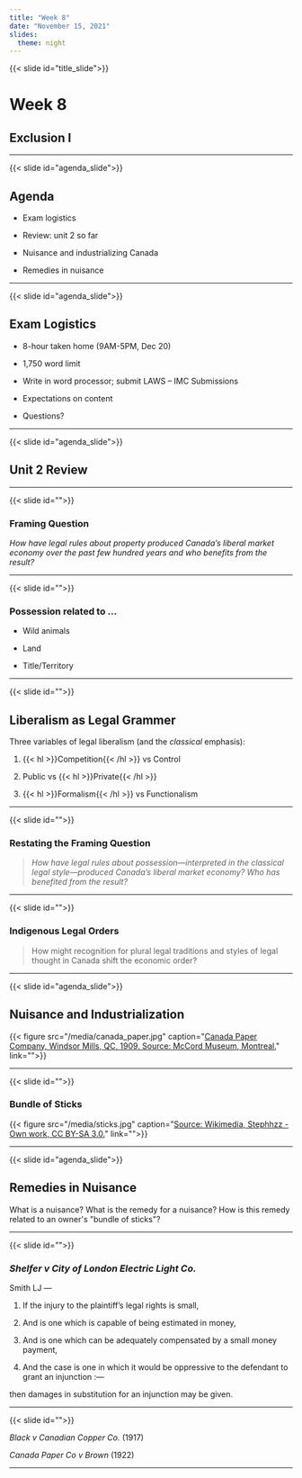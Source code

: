 ```yaml
---
title: "Week 8"
date: "November 15, 2021"
slides:
  theme: night
---
```




{{< slide id="title_slide">}}

# Week 8

## Exclusion I


---





{{< slide id="agenda_slide">}}

## Agenda

- Exam logistics

- Review: unit 2 so far

- Nuisance and industrializing Canada

- Remedies in nuisance

---





{{< slide id="agenda_slide">}}

## Exam Logistics

- 8-hour taken home (9AM-5PM, Dec 20)

- 1,750 word limit

- Write in word processor; submit LAWS – IMC Submissions

- Expectations on content

- Questions?

---





{{< slide id="agenda_slide">}}

## Unit 2 Review



---





{{< slide id="">}}

### Framing Question

*How have legal rules about property produced Canada’s liberal market economy over the past few hundred years and who benefits from the result?*



---





{{< slide id="">}}

### Possession related to ...

- Wild animals 

- Land 

- Title/Territory





---





{{< slide id="">}}

## Liberalism as Legal Grammer

Three variables of legal liberalism (and the *classical* emphasis):

1. {{< hl >}}Competition{{< /hl >}} vs Control

2. Public vs {{< hl >}}Private{{< /hl >}}

3. {{< hl >}}Formalism{{< /hl >}} vs Functionalism






---





{{< slide id="">}}

### Restating the Framing Question

> *How have legal rules about possession—interpreted in the classical legal style—produced Canada’s liberal market economy? Who has benefited from the result?*



---





{{< slide id="">}}

### Indigenous Legal Orders

> How might recognition for plural legal traditions and styles of legal thought in Canada shift the economic order? 



---





{{< slide id="agenda_slide">}}

## Nuisance and Industrialization

{{< figure src="/media/canada_paper.jpg" caption="[Canada Paper Company, Windsor Mills, QC, 1909. Source: McCord Museum, Montreal.](http://collections.musee-mccord.qc.ca/en/collection/artifacts/VIEW-4677/)" link="">}}



---





{{< slide id="">}}

### Bundle of Sticks

{{< figure src="/media/sticks.jpg" caption="[Source: Wikimedia, Stephhzz - Own work, CC BY-SA 3.0.](https://commons.wikimedia.org/w/index.php?curid=11728347)" link="">}}



---





{{< slide id="agenda_slide">}}

## Remedies in Nuisance

What is a nuisance? What is the remedy for a nuisance? How is this remedy related to an owner's "bundle of sticks"? 



---





{{< slide id="">}}

### *Shelfer v City of London Electric Light Co.*

Smith LJ —

1. If the injury to the plaintiff’s legal rights is small,

2. And is one which is capable of being estimated in money,

3. And is one which can be adequately compensated by a small money payment,

4. And the case is one in which it would be oppressive to the defendant to grant an injunction :—

then damages in substitution for an injunction may be given.



---





{{< slide id="">}}

*Black v Canadian Copper Co.* (1917)

*Canada Paper Co v Brown* (1922)

---

